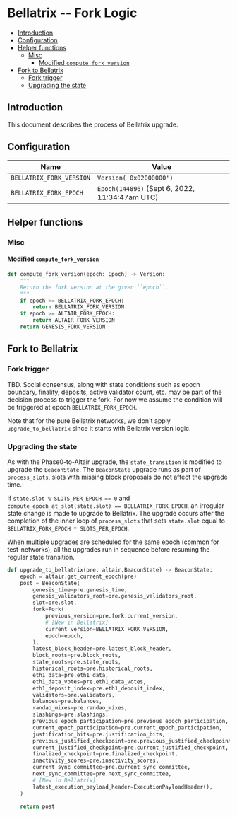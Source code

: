 # Bellatrix -- Fork Logic

<!-- mdformat-toc start --slug=github --no-anchors --maxlevel=6 --minlevel=2 -->

- [Introduction](#introduction)
- [Configuration](#configuration)
- [Helper functions](#helper-functions)
  - [Misc](#misc)
    - [Modified `compute_fork_version`](#modified-compute_fork_version)
- [Fork to Bellatrix](#fork-to-bellatrix)
  - [Fork trigger](#fork-trigger)
  - [Upgrading the state](#upgrading-the-state)

<!-- mdformat-toc end -->

## Introduction

This document describes the process of Bellatrix upgrade.

## Configuration

| Name                     | Value                                          |
| ------------------------ | ---------------------------------------------- |
| `BELLATRIX_FORK_VERSION` | `Version('0x02000000')`                        |
| `BELLATRIX_FORK_EPOCH`   | `Epoch(144896)` (Sept 6, 2022, 11:34:47am UTC) |

## Helper functions

### Misc

#### Modified `compute_fork_version`

```python
def compute_fork_version(epoch: Epoch) -> Version:
    """
    Return the fork version at the given ``epoch``.
    """
    if epoch >= BELLATRIX_FORK_EPOCH:
        return BELLATRIX_FORK_VERSION
    if epoch >= ALTAIR_FORK_EPOCH:
        return ALTAIR_FORK_VERSION
    return GENESIS_FORK_VERSION
```

## Fork to Bellatrix

### Fork trigger

TBD. Social consensus, along with state conditions such as epoch boundary,
finality, deposits, active validator count, etc. may be part of the decision
process to trigger the fork. For now we assume the condition will be triggered
at epoch `BELLATRIX_FORK_EPOCH`.

Note that for the pure Bellatrix networks, we don't apply `upgrade_to_bellatrix`
since it starts with Bellatrix version logic.

### Upgrading the state

As with the Phase0-to-Altair upgrade, the `state_transition` is modified to
upgrade the `BeaconState`. The `BeaconState` upgrade runs as part of
`process_slots`, slots with missing block proposals do not affect the upgrade
time.

If `state.slot % SLOTS_PER_EPOCH == 0` and
`compute_epoch_at_slot(state.slot) == BELLATRIX_FORK_EPOCH`, an irregular state
change is made to upgrade to Bellatrix. The upgrade occurs after the completion
of the inner loop of `process_slots` that sets `state.slot` equal to
`BELLATRIX_FORK_EPOCH * SLOTS_PER_EPOCH`.

When multiple upgrades are scheduled for the same epoch (common for
test-networks), all the upgrades run in sequence before resuming the regular
state transition.

```python
def upgrade_to_bellatrix(pre: altair.BeaconState) -> BeaconState:
    epoch = altair.get_current_epoch(pre)
    post = BeaconState(
        genesis_time=pre.genesis_time,
        genesis_validators_root=pre.genesis_validators_root,
        slot=pre.slot,
        fork=Fork(
            previous_version=pre.fork.current_version,
            # [New in Bellatrix]
            current_version=BELLATRIX_FORK_VERSION,
            epoch=epoch,
        ),
        latest_block_header=pre.latest_block_header,
        block_roots=pre.block_roots,
        state_roots=pre.state_roots,
        historical_roots=pre.historical_roots,
        eth1_data=pre.eth1_data,
        eth1_data_votes=pre.eth1_data_votes,
        eth1_deposit_index=pre.eth1_deposit_index,
        validators=pre.validators,
        balances=pre.balances,
        randao_mixes=pre.randao_mixes,
        slashings=pre.slashings,
        previous_epoch_participation=pre.previous_epoch_participation,
        current_epoch_participation=pre.current_epoch_participation,
        justification_bits=pre.justification_bits,
        previous_justified_checkpoint=pre.previous_justified_checkpoint,
        current_justified_checkpoint=pre.current_justified_checkpoint,
        finalized_checkpoint=pre.finalized_checkpoint,
        inactivity_scores=pre.inactivity_scores,
        current_sync_committee=pre.current_sync_committee,
        next_sync_committee=pre.next_sync_committee,
        # [New in Bellatrix]
        latest_execution_payload_header=ExecutionPayloadHeader(),
    )

    return post
```
